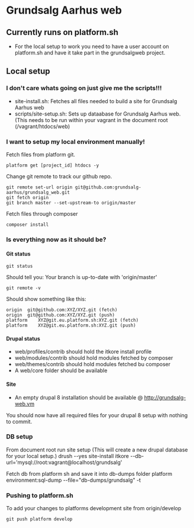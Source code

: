 # Grundsalg Aarhus web

## Currently runs on platform.sh
- For the local setup to work you need to have a user account on platform.sh and have it take part in the grundsalgweb project.

## Local setup

### I don't care whats going on just give me the scripts!!!
- site-install.sh: Fetches all files needed to build a site for Grundsalg Aarhus web
- scripts/site-setup.sh: Sets up dataabase for Grundsalg Aarhus web. (This needs to be run within your vagrant in the document root (/vagrant/htdocs/web)


### I want to setup my local environment manually!
Fetch files from platform git.

    platform get [project_id] htdocs -y

Change git remote to track our github repo.

    git remote set-url origin git@github.com:grundsalg-aarhus/grundsalg_web.git
    git fetch origin
    git branch master --set-upstream-to origin/master

Fetch files through composer

    composer install

### Is everything now as it should be?

#### Git status

    git status

Should tell you: Your branch is up-to-date with 'origin/master'

    git remote -v

Should show something like this:

    origin	git@github.com:XYZ/XYZ.git (fetch)
    origin	git@github.com:XYZ/XYZ.git (push)
    platform	XYZ@git.eu.platform.sh:XYZ.git (fetch)
    platform	XYZ@git.eu.platform.sh:XYZ.git (push)

#### Drupal status
- web/profiles/contrib should hold the itkore install profile
- web/modules/contrib should hold modules fetched by composer
- web/themes/contrib should hold modules fetched bu composer
- A web/core folder should be available

#### Site
 - An empty drupal 8 installation should be available @ http://grundsalg-web.vm

You should now have all required files for your drupal 8 setup with nothing to commit.


### DB setup
From document root run site setup (This will create a new drupal database for your local setup.)
    drush --yes site-install itkore --db-url='mysql://root:vagrant@localhost/grundsalg'

Fetch db from platform sh and save it into db-dumps folder
    platform environment:sql-dump --file="db-dumps/grundsalg" -t

### Pushing to platform.sh
To add your changes to platforms development site from origin/develop

    git push platform develop


